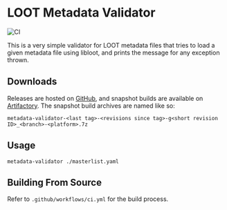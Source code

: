 LOOT Metadata Validator
=======================

![CI](https://github.com/loot/metadata-validator/workflows/CI/badge.svg?branch=master&event=push)

This is a very simple validator for LOOT metadata files that tries to load a
given metadata file using libloot, and prints the message for any exception
thrown.

## Downloads

Releases are hosted on [GitHub](https://github.com/loot/metadata-validator/releases), and snapshot builds are available on [Artifactory](https://loot.jfrog.io/ui/repos/tree/General/metadata-validator). The snapshot build archives are named like so:

```
metadata-validator-<last tag>-<revisions since tag>-g<short revision ID>_<branch>-<platform>.7z
```

## Usage

```
metadata-validator ./masterlist.yaml
```

## Building From Source

Refer to `.github/workflows/ci.yml` for the build process.
